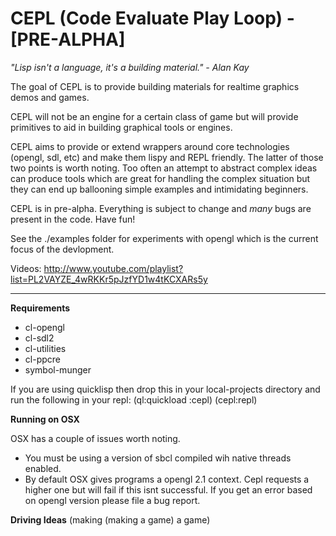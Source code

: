 CEPL (Code Evaluate Play Loop) - [PRE-ALPHA]
============================================

*"Lisp isn't a language, it's a building material." - Alan Kay*

The goal of CEPL is to provide building materials for realtime graphics demos and games.

CEPL will not be an engine for a certain class of game but will provide primitives to aid
in building graphical tools or engines.

CEPL aims to provide or extend wrappers around core technologies (opengl, sdl, etc) and make
them lispy and REPL friendly. The latter of those two points is worth noting. Too often an attempt
to abstract complex ideas can produce tools which are great for handling the complex situation but they can end up ballooning simple examples and intimidating beginners.

CEPL is in pre-alpha. Everything is subject to change and *many* bugs are present in the code. Have fun!

See the ./examples folder for experiments with opengl which is the current focus of the devlopment.

Videos: http://www.youtube.com/playlist?list=PL2VAYZE_4wRKKr5pJzfYD1w4tKCXARs5y

-----

**Requirements**

* cl-opengl
* cl-sdl2
* cl-utilities
* cl-ppcre
* symbol-munger

If you are using quicklisp then drop this in your local-projects directory and run the following in your repl:
    (ql:quickload :cepl)
    (cepl:repl)

**Running on OSX**

OSX has a couple of issues worth noting.
* You must be using a version of sbcl compiled wih native threads enabled.
* By default OSX gives programs a opengl 2.1 context. Cepl requests a higher one but will fail if this isnt successful. If you get an error based on opengl version please file a bug report.

**Driving Ideas**
(making (making a game) a game)
